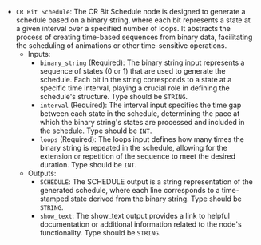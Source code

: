 - `CR Bit Schedule`: The CR Bit Schedule node is designed to generate a schedule based on a binary string, where each bit represents a state at a given interval over a specified number of loops. It abstracts the process of creating time-based sequences from binary data, facilitating the scheduling of animations or other time-sensitive operations.
    - Inputs:
        - `binary_string` (Required): The binary string input represents a sequence of states (0 or 1) that are used to generate the schedule. Each bit in the string corresponds to a state at a specific time interval, playing a crucial role in defining the schedule's structure. Type should be `STRING`.
        - `interval` (Required): The interval input specifies the time gap between each state in the schedule, determining the pace at which the binary string's states are processed and included in the schedule. Type should be `INT`.
        - `loops` (Required): The loops input defines how many times the binary string is repeated in the schedule, allowing for the extension or repetition of the sequence to meet the desired duration. Type should be `INT`.
    - Outputs:
        - `SCHEDULE`: The SCHEDULE output is a string representation of the generated schedule, where each line corresponds to a time-stamped state derived from the binary string. Type should be `STRING`.
        - `show_text`: The show_text output provides a link to helpful documentation or additional information related to the node's functionality. Type should be `STRING`.
